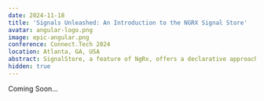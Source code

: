 ```yaml
---
date: 2024-11-18
title: 'Signals Unleashed: An Introduction to the NGRX Signal Store'
avatar: angular-logo.png
image: epic-angular.png
conference: Connect.Tech 2024
location: Atlanta, GA, USA
abstract: SignalStore, a feature of NgRx, offers a declarative approach to managing application state, leveraging the power of Signals for a clear and maintainable codebase. It simplifies state management by allowing developers to define stores with a combination of features that can include state properties, computed signals, and methods. This talk will cover the basics of creating a SignalStore, and practical examples of how to integrate it into Angular projects for efficient state management. We will also explore the benefits of its lightweight architecture, which does not rely on RxJS, and how it can be extended with custom features to fit the unique needs of an application.
hidden: true
---
```


Coming Soon...
